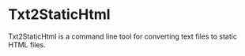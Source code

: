 # Txt2StaticHtml
Txt2StaticHtml is a command line tool for converting text files to static HTML files.
